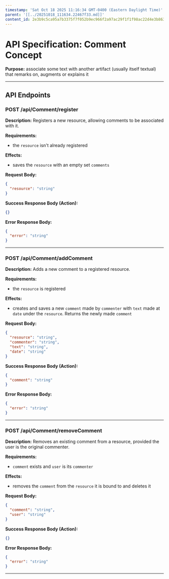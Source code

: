 ```yaml
---
timestamp: 'Sat Oct 18 2025 11:16:34 GMT-0400 (Eastern Daylight Time)'
parent: '[[../20251018_111634.22467f33.md]]'
content_id: 2e3b9c5ca95a7b3375f7f052b9ec966f2a97ac29f1f1f98ac22d4e3b8630fd60
---
```


# API Specification: Comment Concept

**Purpose:** associate some text with another artifact (usually itself textual) that remarks on, augments or explains it

***

## API Endpoints

### POST /api/Comment/register

**Description:** Registers a new resource, allowing comments to be associated with it.

**Requirements:**

* the `resource` isn't already registered

**Effects:**

* saves the `resource` with an empty set `comments`

**Request Body:**

```json
{
  "resource": "string"
}
```

**Success Response Body (Action):**

```json
{}
```

**Error Response Body:**

```json
{
  "error": "string"
}
```

***

### POST /api/Comment/addComment

**Description:** Adds a new comment to a registered resource.

**Requirements:**

* the `resource` is registered

**Effects:**

* creates and saves a new `comment` made by `commenter` with `text` made at `date` under the `resource`. Returns the newly made `comment`

**Request Body:**

```json
{
  "resource": "string",
  "commenter": "string",
  "text": "string",
  "date": "string"
}
```

**Success Response Body (Action):**

```json
{
  "comment": "string"
}
```

**Error Response Body:**

```json
{
  "error": "string"
}
```

***

### POST /api/Comment/removeComment

**Description:** Removes an existing comment from a resource, provided the user is the original commenter.

**Requirements:**

* `comment` exists and `user` is its `commenter`

**Effects:**

* removes the `comment` from the `resource` it is bound to and deletes it

**Request Body:**

```json
{
  "comment": "string",
  "user": "string"
}
```

**Success Response Body (Action):**

```json
{}
```

**Error Response Body:**

```json
{
  "error": "string"
}
```

***
